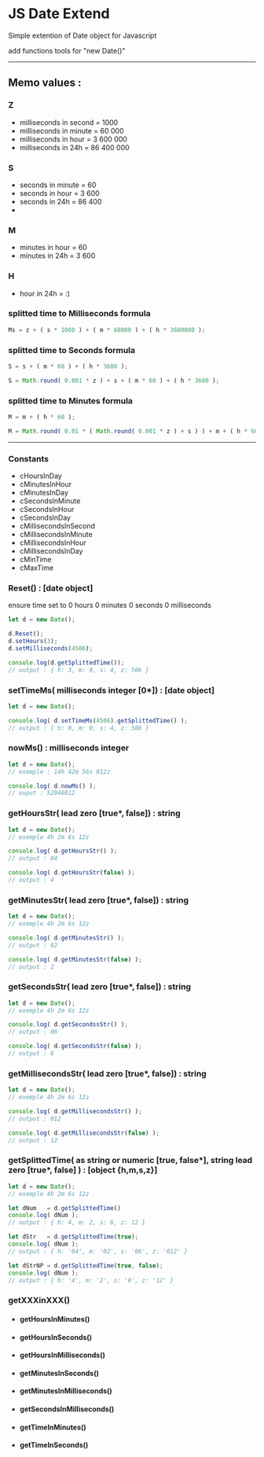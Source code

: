 # JS Date Extend
Simple extention of Date object for Javascript

add functions tools for "new Date()"

---

## Memo values :

### Z
- milliseconds in second = 1000
- milliseconds in minute = 60 000
- milliseconds in hour = 3 600 000
- milliseconds in 24h  = 86 400 000

### S
- seconds in minute = 60
- seconds in hour = 3 600
- seconds in 24h = 86 400
- 
### M
- minutes in hour = 60
- minutes in 24h = 3 600

### H
- hour in 24h = :)

### splitted time to Milliseconds formula
```js
Ms = z + ( s * 1000 ) + ( m * 60000 ) + ( h * 3600000 );
```

### splitted time to Seconds formula
```js
S = s + ( m * 60 ) + ( h * 3600 );
```
```js
S = Math.round( 0.001 * z ) + s + ( m * 60 ) + ( h * 3600 );
```

### splitted time to Minutes formula
```js
M = m + ( h * 60 );
```
```js
M = Math.round( 0.01 * ( Math.round( 0.001 * z ) + s ) ) + m + ( h * 60 );
```

---
### Constants
- cHoursInDay
- cMinutesInHour
- cMinutesInDay
- cSecondsInMinute
- cSecondsInHour
- cSecondsInDay
- cMillisecondsInSecond
- cMillisecondsInMinute
- cMillisecondsInHour
- cMillisecondsInDay
- cMinTime
- cMaxTime


### Reset() : [date object]
ensure time set to 0 hours 0 minutes 0 seconds 0 milliseconds
```js
let d = new Date();

d.Reset();
d.setHours(3);
d.setMilliseconds(4506);

console.log(d.getSplittedTime());
// output : { h: 3, m: 0, s: 4, z: 506 }
```

### setTimeMs( milliseconds integer [0*]) : [date object]
```js
let d = new Date();

console.log( d.setTimeMs(4506).getSplittedTime() );
// output : { h: 0, m: 0, s: 4, z: 506 }
```

### nowMs() : milliseconds integer
```js
let d = new Date();
// exemple : 14h 42m 56s 012z

console.log( d.nowMs() );
// ouput : 52946012
```

### getHoursStr( lead zero [true*, false]) : string
```js
let d = new Date();
// exemple 4h 2m 6s 12z

console.log( d.getHoursStr() );
// output : 04

console.log( d.getHoursStr(false) );
// output : 4
```

### getMinutesStr( lead zero [true*, false]) : string
```js
let d = new Date();
// exemple 4h 2m 6s 12z

console.log( d.getMinutesStr() );
// output : 02

console.log( d.getMinutesStr(false) );
// output : 2
```

### getSecondsStr( lead zero [true*, false]) : string
```js
let d = new Date();
// exemple 4h 2m 6s 12z

console.log( d.getSecondssStr() );
// output : 06

console.log( d.getSecondsStr(false) );
// output : 6
```

### getMillisecondsStr( lead zero [true*, false]) : string
```js
let d = new Date();
// exemple 4h 2m 6s 12z

console.log( d.getMillisecondsStr() );
// output : 012

console.log( d.getMillisecondsStr(false) );
// output : 12
```

### getSplittedTime( as string or numeric [true, false*], string lead zero [true*, false] ) : [object {h,m,s,z}]
```js
let d = new Date();
// exemple 4h 2m 6s 12z

let dNum   = d.getSplittedTime()
console.log( dNum );
// output : { h: 4, m: 2, s: 6, z: 12 }

let dStr   = d.getSplittedTime(true);
console.log( dNum );
// output : { h: '04', m: '02', s: '06', z: '012' }

let dStrNP = d.getSplittedTime(true, false);
console.log( dNum );
// output : { h: '4', m: '2', s: '6', z: '12' }
```

### getXXXinXXX()
- #### getHoursInMinutes()
- #### getHoursInSeconds()
- #### getHoursInMilliseconds()
- #### getMinutesInSeconds()
- #### getMinutesInMilliseconds()
- #### getSecondsInMilliseconds()
- #### getTimeInMinutes()
- #### getTimeInSeconds()

